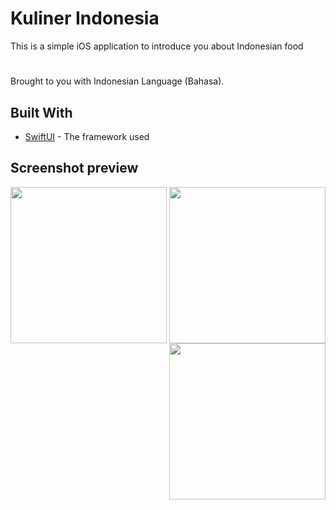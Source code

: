 # Kuliner Indonesia
This is a simple iOS application to introduce you about Indonesian food
#
Brought to you with Indonesian Language (Bahasa).
## Built With

* [SwiftUI](https://developer.apple.com/documentation/swiftui) - The framework used

## Screenshot preview
<p align="center">
<img src="https://user-images.githubusercontent.com/52901233/80787234-35b85800-8bb0-11ea-91c0-06af59879b8d.png" align="left" width="250"/>
<img src="https://user-images.githubusercontent.com/52901233/80787248-3f41c000-8bb0-11ea-9ac1-a9a01429581f.png" align="center" width="250"/>
<img src="https://user-images.githubusercontent.com/52901233/80787245-3bae3900-8bb0-11ea-93e2-fc3c37c22634.png" align="right" width="250"/>
</p>
